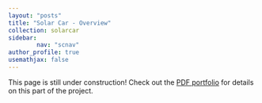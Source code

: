 ```yaml
---
layout: "posts"
title: "Solar Car - Overview"
collection: solarcar
sidebar:
        nav: "scnav"
author_profile: true
usemathjax: false
---
```


This page is still under construction! Check out the [PDF portfolio](/portfolio.pdf/) for details on this part of the project. 
